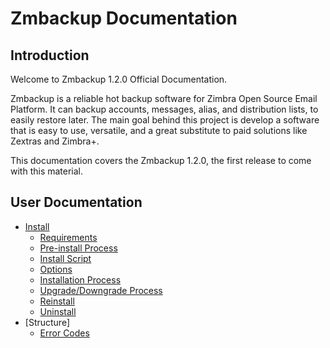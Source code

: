 # Zmbackup Documentation

## Introduction

Welcome to Zmbackup 1.2.0 Official Documentation.

Zmbackup is a reliable hot backup software for Zimbra Open Source Email Platform. It can backup accounts, messages, alias, and distribution lists, to easily restore later. The main goal behind this project is develop a software that is easy to use, versatile, and a great substitute to paid solutions like Zextras and Zimbra+.

This documentation covers the Zmbackup 1.2.0, the first release to come with this material.

## User Documentation
- [Install](http://zmbackup.readthedocs.io/en/master/install/)
  - [Requirements](http://zmbackup.readthedocs.io/en/master/install/#requirements)
  - [Pre-install Process](http://zmbackup.readthedocs.io/en/master/install/#pre-install-process)
  - [Install Script](http://zmbackup.readthedocs.io/en/master/install/#install-script)
  - [Options](http://zmbackup.readthedocs.io/en/master/install/#options)
  - [Installation Process](http://zmbackup.readthedocs.io/en/master/install/#installation-process)
  - [Upgrade/Downgrade Process](http://zmbackup.readthedocs.io/en/master/install/#upgradedowngrade-process)
  - [Reinstall](http://zmbackup.readthedocs.io/en/master/install/#reinstall)
  - [Uninstall](http://zmbackup.readthedocs.io/en/master/install/#uninstall)
- [Structure]
  - [Error Codes](http://zmbackup.readthedocs.io/en/master/structure/errorcodes/)
